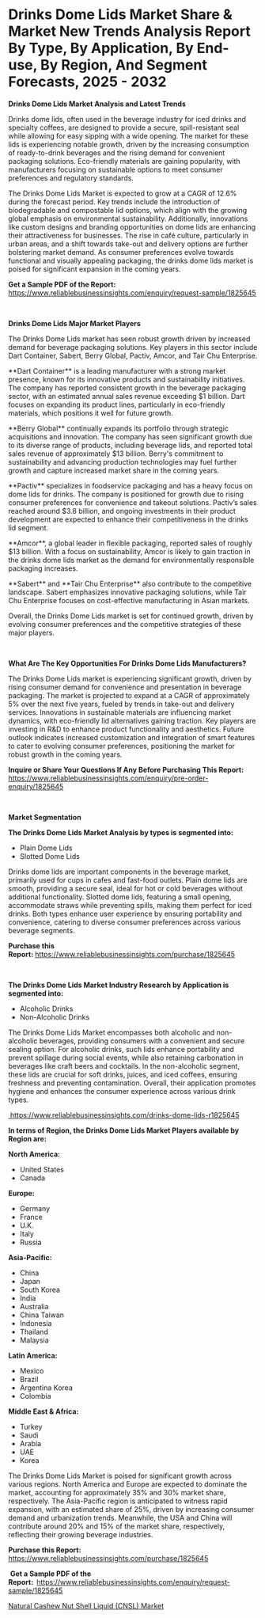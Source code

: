 <p><h1>Drinks Dome Lids Market Share & Market New Trends Analysis Report By Type, By Application, By End-use, By Region, And Segment Forecasts, 2025 - 2032</h1></p><p><strong>Drinks Dome Lids Market Analysis and Latest Trends</strong></p>
<p><p>Drinks dome lids, often used in the beverage industry for iced drinks and specialty coffees, are designed to provide a secure, spill-resistant seal while allowing for easy sipping with a wide opening. The market for these lids is experiencing notable growth, driven by the increasing consumption of ready-to-drink beverages and the rising demand for convenient packaging solutions. Eco-friendly materials are gaining popularity, with manufacturers focusing on sustainable options to meet consumer preferences and regulatory standards.</p><p>The Drinks Dome Lids Market is expected to grow at a CAGR of 12.6% during the forecast period. Key trends include the introduction of biodegradable and compostable lid options, which align with the growing global emphasis on environmental sustainability. Additionally, innovations like custom designs and branding opportunities on dome lids are enhancing their attractiveness for businesses. The rise in café culture, particularly in urban areas, and a shift towards take-out and delivery options are further bolstering market demand. As consumer preferences evolve towards functional and visually appealing packaging, the drinks dome lids market is poised for significant expansion in the coming years.</p></p>
<p><strong>Get a Sample PDF of the Report:&nbsp;</strong> <a href="https://www.reliablebusinessinsights.com/enquiry/request-sample/1825645?utm_campaign=2121&utm_medium=2&utm_source=Github&utm_content=ia&utm_term=03022025&utm_id=drinks-dome-lids">https://www.reliablebusinessinsights.com/enquiry/request-sample/1825645</a></p>
<p>&nbsp;</p>
<p><strong>Drinks Dome Lids Major Market Players</strong></p>
<p><p>The Drinks Dome Lids market has seen robust growth driven by increased demand for beverage packaging solutions. Key players in this sector include Dart Container, Sabert, Berry Global, Pactiv, Amcor, and Tair Chu Enterprise.</p><p>**Dart Container** is a leading manufacturer with a strong market presence, known for its innovative products and sustainability initiatives. The company has reported consistent growth in the beverage packaging sector, with an estimated annual sales revenue exceeding $1 billion. Dart focuses on expanding its product lines, particularly in eco-friendly materials, which positions it well for future growth.</p><p>**Berry Global** continually expands its portfolio through strategic acquisitions and innovation. The company has seen significant growth due to its diverse range of products, including beverage lids, and reported total sales revenue of approximately $13 billion. Berry's commitment to sustainability and advancing production technologies may fuel further growth and capture increased market share in the coming years.</p><p>**Pactiv** specializes in foodservice packaging and has a heavy focus on dome lids for drinks. The company is positioned for growth due to rising consumer preferences for convenience and takeout solutions. Pactiv’s sales reached around $3.8 billion, and ongoing investments in their product development are expected to enhance their competitiveness in the drinks lid segment.</p><p>**Amcor**, a global leader in flexible packaging, reported sales of roughly $13 billion. With a focus on sustainability, Amcor is likely to gain traction in the drinks dome lids market as the demand for environmentally responsible packaging increases.</p><p>**Sabert** and **Tair Chu Enterprise** also contribute to the competitive landscape. Sabert emphasizes innovative packaging solutions, while Tair Chu Enterprise focuses on cost-effective manufacturing in Asian markets.</p><p>Overall, the Drinks Dome Lids market is set for continued growth, driven by evolving consumer preferences and the competitive strategies of these major players.</p></p>
<p>&nbsp;</p>
<p><strong>What Are The Key Opportunities For Drinks Dome Lids Manufacturers?</strong></p>
<p><p>The Drinks Dome Lids market is experiencing significant growth, driven by rising consumer demand for convenience and presentation in beverage packaging. The market is projected to expand at a CAGR of approximately 5% over the next five years, fueled by trends in take-out and delivery services. Innovations in sustainable materials are influencing market dynamics, with eco-friendly lid alternatives gaining traction. Key players are investing in R&D to enhance product functionality and aesthetics. Future outlook indicates increased customization and integration of smart features to cater to evolving consumer preferences, positioning the market for robust growth in the coming years.</p></p>
<p><strong>Inquire or Share Your Questions If Any Before Purchasing This Report:</strong> <a href="https://www.reliablebusinessinsights.com/enquiry/pre-order-enquiry/1825645?utm_campaign=2121&utm_medium=2&utm_source=Github&utm_content=ia&utm_term=03022025&utm_id=drinks-dome-lids">https://www.reliablebusinessinsights.com/enquiry/pre-order-enquiry/1825645</a></p>
<p>&nbsp;</p>
<p><strong>Market Segmentation</strong></p>
<p><strong>The Drinks Dome Lids Market Analysis by types is segmented into:</strong></p>
<p><ul><li>Plain Dome Lids</li><li>Slotted Dome Lids</li></ul></p>
<p><p>Drinks dome lids are important components in the beverage market, primarily used for cups in cafes and fast-food outlets. Plain dome lids are smooth, providing a secure seal, ideal for hot or cold beverages without additional functionality. Slotted dome lids, featuring a small opening, accommodate straws while preventing spills, making them perfect for iced drinks. Both types enhance user experience by ensuring portability and convenience, catering to diverse consumer preferences across various beverage segments.</p></p>
<p><strong>Purchase this Report:&nbsp;</strong><a href="https://www.reliablebusinessinsights.com/purchase/1825645?utm_campaign=2121&utm_medium=2&utm_source=Github&utm_content=ia&utm_term=03022025&utm_id=drinks-dome-lids">https://www.reliablebusinessinsights.com/purchase/1825645</a></p>
<p>&nbsp;</p>
<p><strong>The Drinks Dome Lids Market Industry Research by Application is segmented into:</strong></p>
<p><ul><li>Alcoholic Drinks</li><li>Non-Alcoholic Drinks</li></ul></p>
<p><p>The Drinks Dome Lids Market encompasses both alcoholic and non-alcoholic beverages, providing consumers with a convenient and secure sealing option. For alcoholic drinks, such lids enhance portability and prevent spillage during social events, while also retaining carbonation in beverages like craft beers and cocktails. In the non-alcoholic segment, these lids are crucial for soft drinks, juices, and iced coffees, ensuring freshness and preventing contamination. Overall, their application promotes hygiene and enhances the consumer experience across various drink types.</p></p>
<p><a href="https://www.reliablebusinessinsights.com/drinks-dome-lids-r1825645?utm_campaign=2121&utm_medium=2&utm_source=Github&utm_content=ia&utm_term=03022025&utm_id=drinks-dome-lids">&nbsp;https://www.reliablebusinessinsights.com/drinks-dome-lids-r1825645</a></p>
<p><strong>In terms of Region, the Drinks Dome Lids Market Players available by Region are:</strong></p>
<p>
    <p> <strong> North America: </strong>
        <ul>
            <li>United States</li>
            <li>Canada</li>
        </ul>
        </p> 
    <p> <strong> Europe: </strong>
        <ul>
            <li>Germany</li>
            <li>France</li>
            <li>U.K.</li>
            <li>Italy</li>
            <li>Russia</li>
        </ul>
        </p> 
    <p> <strong> Asia-Pacific: </strong>
        <ul>
            <li>China</li>
            <li>Japan</li>
            <li>South Korea</li>
            <li>India</li>
            <li>Australia</li>
            <li>China Taiwan</li>
            <li>Indonesia</li>
            <li>Thailand</li>
            <li>Malaysia</li>
        </ul>
        </p> 
    <p> <strong> Latin America: </strong>
        <ul>
            <li>Mexico</li>
            <li>Brazil</li>
            <li>Argentina Korea</li>
            <li>Colombia</li>
        </ul>
        </p> 
    <p> <strong> Middle East & Africa: </strong>
        <ul>
            <li>Turkey</li>
            <li>Saudi</li>
            <li>Arabia</li>
            <li>UAE</li>
            <li>Korea</li>
        </ul>
    </p>
    </p>
<p><p>The Drinks Dome Lids Market is poised for significant growth across various regions. North America and Europe are expected to dominate the market, accounting for approximately 35% and 30% market share, respectively. The Asia-Pacific region is anticipated to witness rapid expansion, with an estimated share of 25%, driven by increasing consumer demand and urbanization trends. Meanwhile, the USA and China will contribute around 20% and 15% of the market share, respectively, reflecting their growing beverage industries.</p></p>
<p><strong>Purchase this Report: </strong><a href="https://www.reliablebusinessinsights.com/purchase/1825645?utm_campaign=2121&utm_medium=2&utm_source=Github&utm_content=ia&utm_term=03022025&utm_id=drinks-dome-lids">https://www.reliablebusinessinsights.com/purchase/1825645</a></p>
<p>&nbsp;<strong>Get a Sample PDF of the Report:&nbsp;&nbsp;</strong><a href="https://www.reliablebusinessinsights.com/enquiry/request-sample/1825645?utm_campaign=2121&utm_medium=2&utm_source=Github&utm_content=ia&utm_term=03022025&utm_id=drinks-dome-lids">https://www.reliablebusinessinsights.com/enquiry/request-sample/1825645</a></p>
<p><strong></strong></p>
<p><p><a href="https://github.com/AshrafKhan865/Market-Research-Report-List-1/blob/main/natural-cashew-nut-shell-liquid-cnsl-market.md?utm_campaign=2121&utm_medium=2&utm_source=Github&utm_content=ia&utm_term=03022025&utm_id=drinks-dome-lids">Natural Cashew Nut Shell Liquid (CNSL) Market</a></p></p>